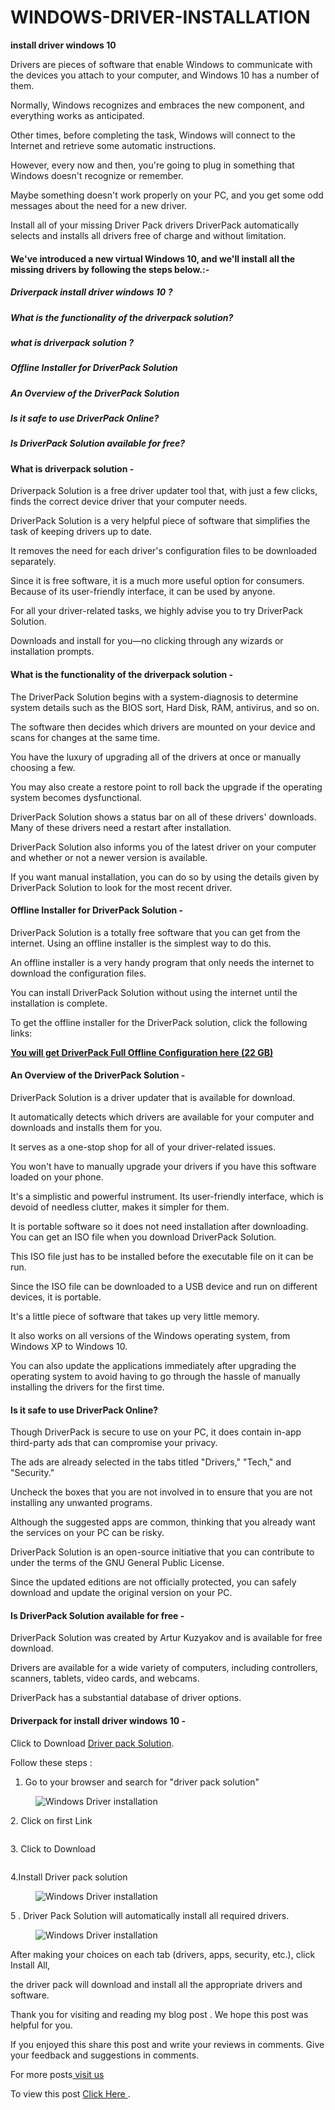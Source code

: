 # WINDOWS-DRIVER-INSTALLATION
<!-- wp:paragraph -->
<p><strong>install driver windows 10</strong></p>
<!-- /wp:paragraph -->

<!-- wp:paragraph -->
<p>Drivers are pieces of software that enable Windows to communicate with the devices you attach to your computer, and Windows 10 has a number of them. </p>
<!-- /wp:paragraph -->

<!-- wp:paragraph -->
<p>Normally, Windows recognizes and embraces the new component, and everything works as anticipated. </p>
<!-- /wp:paragraph -->

<!-- wp:paragraph -->
<p>Other times, before completing the task, Windows will connect to the Internet and retrieve some automatic instructions.</p>
<!-- /wp:paragraph -->

<!-- wp:paragraph -->
<p>However, every now and then, you're going to plug in something that Windows doesn't recognize or remember.</p>
<!-- /wp:paragraph -->

<!-- wp:paragraph -->
<p> Maybe something doesn't work properly on your PC, and you get some odd messages about the need for a new driver.</p>
<!-- /wp:paragraph -->

<!-- wp:paragraph -->
<p>Install all of your missing Driver Pack drivers DriverPack automatically selects and installs all drivers free of charge and without limitation.</p>
<!-- /wp:paragraph -->

<!-- wp:heading {"level":4} -->
<h4><strong><strong>We've introduced a new virtual Windows 10, and we'll install all the missing drivers by following the steps below.:-</strong></strong></h4>
<!-- /wp:heading -->

<!-- wp:heading {"level":5} -->
<h5><strong>Driverpack install driver windows 10</strong> <strong>?</strong></h5>
<!-- /wp:heading -->

<!-- wp:heading {"level":5} -->
<h5><strong><strong>What is the functionality of the driverpack solution?</strong></strong></h5>
<!-- /wp:heading -->

<!-- wp:heading {"level":5} -->
<h5><strong>what is driverpack solution</strong> <strong>?</strong></h5>
<!-- /wp:heading -->

<!-- wp:heading {"level":5} -->
<h5><strong>Offline Installer for DriverPack Solution</strong></h5>
<!-- /wp:heading -->

<!-- wp:heading {"level":5} -->
<h5><strong>An Overview of the DriverPack Solution</strong></h5>
<!-- /wp:heading -->

<!-- wp:heading {"level":5} -->
<h5><strong>Is it safe to use DriverPack Online?</strong></h5>
<!-- /wp:heading -->

<!-- wp:heading {"level":5} -->
<h5><strong>Is DriverPack Solution available for free?</strong></h5>
<!-- /wp:heading -->

<!-- wp:heading {"level":4} -->
<h4><strong>What is driverpack solution -</strong></h4>
<!-- /wp:heading -->

<!-- wp:paragraph -->
<p>  Driverpack Solution is a free driver updater tool that, with just a few clicks, finds the correct device driver that your computer needs.</p>
<!-- /wp:paragraph -->

<!-- wp:paragraph -->
<p>DriverPack Solution is a very helpful piece of software that simplifies the task of keeping drivers up to date.</p>
<!-- /wp:paragraph -->

<!-- wp:paragraph -->
<p> It removes the need for each driver's configuration files to be downloaded separately. </p>
<!-- /wp:paragraph -->

<!-- wp:paragraph -->
<p>Since it is free software, it is a much more useful option for consumers. Because of its user-friendly interface, it can be used by anyone.</p>
<!-- /wp:paragraph -->

<!-- wp:paragraph -->
<p> For all your driver-related tasks, we highly advise you to try DriverPack Solution.</p>
<!-- /wp:paragraph -->

<!-- wp:paragraph -->
<p>  Downloads and install for you—no clicking through any wizards or installation prompts.</p>
<!-- /wp:paragraph -->

<!-- wp:heading {"level":4} -->
<h4><strong>What is the functionality of the driverpack solution</strong> -</h4>
<!-- /wp:heading -->

<!-- wp:paragraph -->
<p>The DriverPack Solution begins with a system-diagnosis to determine system details such as the BIOS sort, Hard Disk, RAM, antivirus, and so on. </p>
<!-- /wp:paragraph -->

<!-- wp:paragraph -->
<p>The software then decides which drivers are mounted on your device and scans for changes at the same time.</p>
<!-- /wp:paragraph -->

<!-- wp:paragraph -->
<p>You have the luxury of upgrading all of the drivers at once or manually choosing a few. </p>
<!-- /wp:paragraph -->

<!-- wp:paragraph -->
<p>You may also create a restore point to roll back the upgrade if the operating system becomes dysfunctional. </p>
<!-- /wp:paragraph -->

<!-- wp:paragraph -->
<p>DriverPack Solution shows a status bar on all of these drivers' downloads. Many of these drivers need a restart after installation.</p>
<!-- /wp:paragraph -->

<!-- wp:paragraph -->
<p>DriverPack Solution also informs you of the latest driver on your computer and whether or not a newer version is available.</p>
<!-- /wp:paragraph -->

<!-- wp:paragraph -->
<p>If you want manual installation, you can do so by using the details given by DriverPack Solution to look for the most recent driver.</p>
<!-- /wp:paragraph -->

<!-- wp:heading {"level":4} -->
<h4><strong>Offline Installer for DriverPack Solution</strong> <strong>-</strong></h4>
<!-- /wp:heading -->

<!-- wp:paragraph -->
<p>DriverPack Solution is a totally free software that you can get from the internet. Using an offline installer is the simplest way to do this. </p>
<!-- /wp:paragraph -->

<!-- wp:paragraph -->
<p>An offline installer is a very handy program that only needs the internet to download the configuration files. </p>
<!-- /wp:paragraph -->

<!-- wp:paragraph -->
<p>You can install DriverPack Solution without using the internet until the installation is complete. </p>
<!-- /wp:paragraph -->

<!-- wp:paragraph -->
<p>To get the offline installer for the DriverPack solution, click the following links:</p>
<!-- /wp:paragraph -->

<!-- wp:paragraph -->
<p><strong><a href="http://dl.drp.su/DriverPack-Offline.torrent" target="_blank" rel="noreferrer noopener">You will get DriverPack Full Offline Configuration here (22 GB)</a></strong></p>
<!-- /wp:paragraph -->

<!-- wp:heading {"level":4} -->
<h4><strong>An Overview of the DriverPack Solution</strong> <strong>-</strong></h4>
<!-- /wp:heading -->

<!-- wp:paragraph -->
<p>DriverPack Solution is a driver updater that is available for download. </p>
<!-- /wp:paragraph -->

<!-- wp:paragraph -->
<p>It automatically detects which drivers are available for your computer and downloads and installs them for you. </p>
<!-- /wp:paragraph -->

<!-- wp:paragraph -->
<p>It serves as a one-stop shop for all of your driver-related issues.</p>
<!-- /wp:paragraph -->

<!-- wp:paragraph -->
<p> You won't have to manually upgrade your drivers if you have this software loaded on your phone.</p>
<!-- /wp:paragraph -->

<!-- wp:paragraph -->
<p> It's a simplistic and powerful instrument. Its user-friendly interface, which is devoid of needless clutter, makes it simpler for them. </p>
<!-- /wp:paragraph -->

<!-- wp:paragraph -->
<p>It is portable software so it does not need installation after downloading. You can get an ISO file when you download DriverPack Solution.</p>
<!-- /wp:paragraph -->

<!-- wp:paragraph -->
<p>This ISO file just has to be installed before the executable file on it can be run. </p>
<!-- /wp:paragraph -->

<!-- wp:paragraph -->
<p>Since the ISO file can be downloaded to a USB device and run on different devices, it is portable.</p>
<!-- /wp:paragraph -->

<!-- wp:paragraph -->
<p> It's a little piece of software that takes up very little memory.</p>
<!-- /wp:paragraph -->

<!-- wp:paragraph -->
<p> It also works on all versions of the Windows operating system, from Windows XP to Windows 10. </p>
<!-- /wp:paragraph -->

<!-- wp:paragraph -->
<p>You can also update the applications immediately after upgrading the operating system to avoid having to go through the hassle of manually installing the drivers for the first time.</p>
<!-- /wp:paragraph -->

<!-- wp:heading {"level":4} -->
<h4><strong>Is it safe to use DriverPack Online</strong>?</h4>
<!-- /wp:heading -->

<!-- wp:paragraph -->
<p>Though DriverPack is secure to use on your PC, it does contain in-app third-party ads that can compromise your privacy. </p>
<!-- /wp:paragraph -->

<!-- wp:paragraph -->
<p>The ads are already selected in the tabs titled "Drivers," "Tech," and "Security."</p>
<!-- /wp:paragraph -->

<!-- wp:paragraph -->
<p>Uncheck the boxes that you are not involved in to ensure that you are not installing any unwanted programs.</p>
<!-- /wp:paragraph -->

<!-- wp:paragraph -->
<p>Although the suggested apps are common, thinking that you already want the services on your PC can be risky. </p>
<!-- /wp:paragraph -->

<!-- wp:paragraph -->
<p>DriverPack Solution is an open-source initiative that you can contribute to under the terms of the GNU General Public License. </p>
<!-- /wp:paragraph -->

<!-- wp:paragraph -->
<p>Since the updated editions are not officially protected, you can safely download and update the original version on your PC.</p>
<!-- /wp:paragraph -->

<!-- wp:heading {"level":4} -->
<h4><strong>Is DriverPack Solution available for free</strong> <strong>-</strong></h4>
<!-- /wp:heading -->

<!-- wp:paragraph -->
<p>DriverPack Solution was created by Artur Kuzyakov and is available for free download.</p>
<!-- /wp:paragraph -->

<!-- wp:paragraph -->
<p> Drivers are available for a wide variety of computers, including controllers, scanners, tablets, video cards, and webcams. </p>
<!-- /wp:paragraph -->

<!-- wp:paragraph -->
<p>DriverPack has a substantial database of driver options.</p>
<!-- /wp:paragraph -->

<!-- wp:heading {"level":4} -->
<h4><strong>Driverpack  for install driver windows 10 -</strong></h4>
<!-- /wp:heading -->

<!-- wp:paragraph -->
<p> Click to Download <a href="https://drp.su/en/" target="_blank" rel="noreferrer noopener">Driver pack Solution</a>.</p>
<!-- /wp:paragraph -->

<!-- wp:paragraph -->
<p>Follow these steps : </p>
<!-- /wp:paragraph -->

<!-- wp:list {"ordered":true} -->
<ol><li>Go to your browser and search for "driver pack solution"</li></ol>
<!-- /wp:list -->

<!-- wp:image {"id":965,"sizeSlug":"large","linkDestination":"none"} -->
<figure class="wp-block-image size-large"><img src="http://pcbloggers.com/wp-content/uploads/2021/03/Screenshot-2021-03-10-075950.jpg" alt="Windows Driver installation" class="wp-image-965"/></figure>
<!-- /wp:image -->

<!-- wp:paragraph -->
<p>2. Click on first Link</p>
<!-- /wp:paragraph -->

<!-- wp:image {"id":966,"sizeSlug":"large","linkDestination":"none"} -->
<figure class="wp-block-image size-large"><img src="http://pcbloggers.com/wp-content/uploads/2021/03/Screenshot-2021-03-10-0800542.jpg" alt="" class="wp-image-966"/></figure>
<!-- /wp:image -->

<!-- wp:paragraph -->
<p>3. Click to Download</p>
<!-- /wp:paragraph -->

<!-- wp:image {"id":967,"sizeSlug":"large","linkDestination":"none"} -->
<figure class="wp-block-image size-large"><img src="http://pcbloggers.com/wp-content/uploads/2021/03/Screenshot-2021-03-10-080139.jpg" alt="" class="wp-image-967"/></figure>
<!-- /wp:image -->

<!-- wp:paragraph -->
<p>4.Install Driver pack solution</p>
<!-- /wp:paragraph -->

<!-- wp:image {"id":968,"sizeSlug":"large","linkDestination":"none"} -->
<figure class="wp-block-image size-large"><img src="http://pcbloggers.com/wp-content/uploads/2021/03/check-comp-config.png" alt="Windows Driver installation" class="wp-image-968"/></figure>
<!-- /wp:image -->

<!-- wp:paragraph -->
<p>5 . Driver Pack Solution will automatically install all required drivers.</p>
<!-- /wp:paragraph -->

<!-- wp:image {"id":969,"sizeSlug":"large","linkDestination":"none"} -->
<figure class="wp-block-image size-large"><img src="http://pcbloggers.com/wp-content/uploads/2021/03/DriverPack-Solution-Online-1-1024x582-1.jpg" alt="Windows Driver installation" class="wp-image-969"/></figure>
<!-- /wp:image -->

<!-- wp:paragraph -->
<p>After making your choices on each tab (drivers, apps, security, etc.), click Install All, </p>
<!-- /wp:paragraph -->

<!-- wp:paragraph -->
<p> the driver pack will download and install all the appropriate drivers and software.</p>
<!-- /wp:paragraph -->

<!-- wp:paragraph -->
<p>Thank you for visiting and reading my blog post . We hope this post was helpful for you.</p>
<!-- /wp:paragraph -->

<!-- wp:paragraph -->
<p> If you enjoyed this share this post and write your reviews in comments. Give your feedback and suggestions in comments.     </p>
<!-- /wp:paragraph -->

<!-- wp:paragraph -->
<p>For more posts<a href="http://pcbloggers.com"> visit us</a></p>
 
To view this post <a href="https://pcbloggers.com/install-driver-windows-10/" >Click Here </a>.

